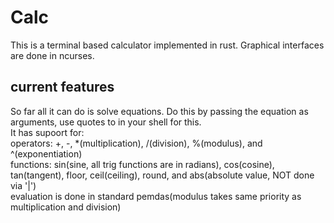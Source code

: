 # Calc
This is a terminal based calculator implemented in rust. Graphical interfaces are done in ncurses.

## current features
So far all it can do is solve equations. Do this by passing the equation as arguments, use quotes to in your shell for this.\
It has supoort for:\
    operators: +, -, *(multiplication), /(division), %(modulus), and ^(exponentiation)\
    functions: sin(sine, all trig functions are in radians), cos(cosine), tan(tangent), floor, ceil(ceiling), round, and abs(absolute value, NOT done via '|')\
evaluation is done in standard pemdas(modulus takes same priority as multiplication and division)


